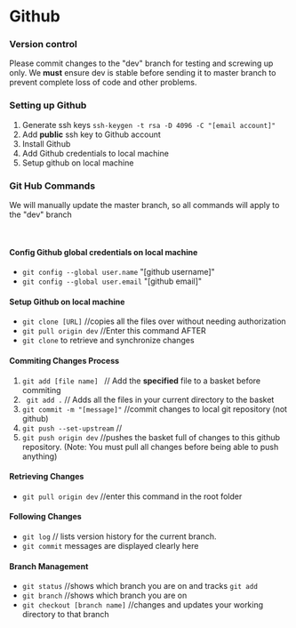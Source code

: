# Github 

### Version control

Please commit changes to the "dev" branch for testing and screwing up only.
We **must** ensure dev is stable before sending it to master branch to prevent complete loss of code and other problems.

### Setting up Github

1. Generate ssh keys `ssh-keygen -t rsa -D 4096 -C "[email account]"`
2. Add **public** ssh key to Github account
3. Install Github
4. Add Github credentials to local machine 
5. Setup github on local machine 


### Git Hub Commands

We will manually update the master branch, so all commands will apply to the "dev" branch

<br>

#### Config Github global credentials on local machine

- `git config --global user.name` "[github username]" 
- `git config --global user.email` "[github email]" 
 

#### Setup Github on local machine
 
- `git clone [URL]` //copies all the files over without needing authorization
- `git pull origin dev` //Enter this command AFTER 
- `git clone` to retrieve and synchronize changes


#### Commiting Changes Process


1. `git add [file name] ` // Add the **specified** file to a basket before commiting
2. ` git add .` // Adds all the files in your current directory to the basket
3. `git commit -m "[message]"` //commit changes to local git repository (not github)
4. `git push --set-upstream` //
5. `git push origin dev` //pushes the basket full of changes to this github repository. (Note: You must pull all changes before being able to push anything)


#### Retrieving Changes

- `git pull origin dev` //enter this command in the root folder

#### Following Changes
 
- `git log` // lists version history for the current branch. 
- `git commit` messages are displayed clearly here


#### Branch Management 

- `git status` //shows which branch you are on and tracks `git add`
- `git branch` //shows which branch you are on
- `git checkout [branch name]` //changes and updates your working directory to that branch